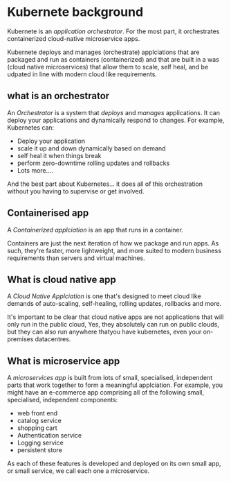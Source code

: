 # Kubernete background

Kubernete is an *application orchestrator*. For the most part, it orchestrates containerized cloud-native microservice apps.

Kubernete deploys and manages (orchestrate) applciations that are packaged and run as containers (containerized) and that are built in a was (cloud native microservices) that allow them to scale, self heal, and be udpated in line with modern cloud like requirements.

## what is an orchestrator

An *Orchestrator* is a system that *deploys* and *manages* applications. It can deploy your applications and dynamically respond to changes. For example, Kubernetes can:

- Deploy your application
- scale it up and down dynamically based on demand
- self heal it when things break
- perform zero-downtime rolling updates and rollbacks
- Lots more....

And the best part about Kubernetes... it does all of this orchestration without you having to supervise or get involved.

## Containerised app

A *Containerized applciation* is an app that runs in a container.

Containers are just the next iteration of how we package and run apps. As such, they're faster, more lightweight, and more suited to modern business requirements than servers and virtual machines.

## What is cloud native app
A *Cloud Native Applciation* is one that's designed to meet cloud like demands of auto-scaling, self-healing, rolling updates, rollbacks and more.

It's important to be clear that cloud native apps are not applications that will only run in the public cloud, Yes, they absolutely can run on public clouds, but they can also run anywhere thatyou have kubernetes, even your on-premises datacentres.

## What is microservice app
A *microservices app* is built from lots of small, specialised, independent parts that work together to form a meaningful applciation. For example, you might have an e-commerce app comprising all of the following small, specialised, independent components:
- web front end
- catalog service
- shopping cart
- Authentication service
- Logging service
- persistent store

As each of these features is developed and deployed on its own small app, or small service, we call each one a microservice. 

